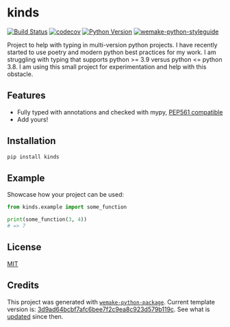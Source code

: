 # kinds

[![Build Status](https://github.com/wtfo-guru/kinds/workflows/test/badge.svg?branch=main&event=push)](https://github.com/wtfo-guru/kinds/actions?query=workflow%3Atest)
[![codecov](https://codecov.io/gh/wtfo-guru/kinds/branch/main/graph/badge.svg)](https://codecov.io/gh/wtfo-guru/kinds)
[![Python Version](https://img.shields.io/pypi/pyversions/kinds.svg)](https://pypi.org/project/kinds/)
[![wemake-python-styleguide](https://img.shields.io/badge/style-wemake-000000.svg)](https://github.com/wemake-services/wemake-python-styleguide)

Project to help with typing in multi-version python projects. I have recently started to use poetry and modern python best practices for my work. I am struggling with typing that supports python >= 3.9 versus python <= python 3.8. I am using this small project for experimentation and help with this obstacle.


## Features

- Fully typed with annotations and checked with mypy, [PEP561 compatible](https://www.python.org/dev/peps/pep-0561/)
- Add yours!


## Installation

```bash
pip install kinds
```


## Example

Showcase how your project can be used:

```python
from kinds.example import some_function

print(some_function(3, 4))
# => 7
```

## License

[MIT](https://github.com/wtfo-guru/kinds/blob/main/LICENSE)


## Credits

This project was generated with [`wemake-python-package`](https://github.com/wemake-services/wemake-python-package). Current template version is: [3d9ad64bcbf7afc6bee7f2c9ea8c923d579b119c](https://github.com/wemake-services/wemake-python-package/tree/3d9ad64bcbf7afc6bee7f2c9ea8c923d579b119c). See what is [updated](https://github.com/wemake-services/wemake-python-package/compare/3d9ad64bcbf7afc6bee7f2c9ea8c923d579b119c...main) since then.
